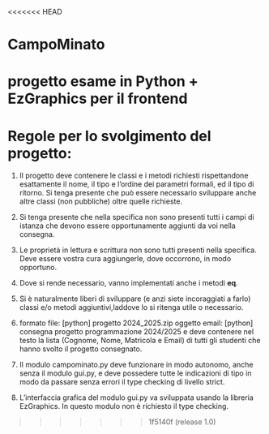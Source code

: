 <<<<<<< HEAD
# CampoMinato
progetto esame in Python + EzGraphics per il frontend
=======
# Regole per lo svolgimento del progetto:

1. Il progetto deve contenere le classi e i metodi richiesti rispettandone esattamente il nome, il tipo e l’ordine dei parametri formali, ed il tipo di ritorno. 
Si tenga presente che può essere necessario sviluppare anche altre classi (non pubbliche) oltre quelle richieste.
2. Si tenga presente che nella specifica non sono presenti tutti i campi di istanza che devono essere opportunamente aggiunti da voi nella consegna.

3. Le proprietà in lettura e scrittura non sono tutti presenti nella specifica. Deve essere vostra cura aggiungerle, dove occorrono, in modo opportuno.

4. Dove si rende necessario, vanno implementati anche i metodi __eq__.

5. Si è naturalmente liberi di sviluppare (e anzi siete incoraggiati a farlo) classi e/o metodi aggiuntivi,laddove lo si ritenga utile o necessario.

5. formato file: [python] progetto 2024_2025.zip
   oggetto email: [python] consegna progetto programmazione 2024/2025 
   e deve contenere nel testo la lista (Cognome, Nome, Matricola e Email) di tutti gli studenti che
   hanno svolto il progetto consegnato.

6. Il modulo campominato.py deve funzionare in modo autonomo, anche senza il modulo gui.py, e
deve possedere tutte le indicazioni di tipo in modo da passare senza errori il type checking di
livello strict.

7. L’interfaccia grafica del modulo gui.py va sviluppata usando la libreria EzGraphics. In questo
modulo non è richiesto il type checking.
>>>>>>> 1f5140f (release 1.0)
